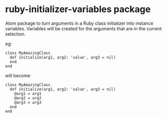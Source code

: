 # ruby-initializer-variables package

Atom package to turn arguments in a Ruby class initializer into instance variables. Variables will be created for the arguments that are in the current selection.

eg:

```
class MyAmazingClass
  def initialize(arg1, arg2: 'value', arg3 = nil)
  end
end

```

will become

```
class MyAmazingClass
  def initialize(arg1, arg2: 'value', arg3 = nil)
    @arg1 = arg1
    @arg2 = arg2
    @arg3 = arg3
  end
end
```
